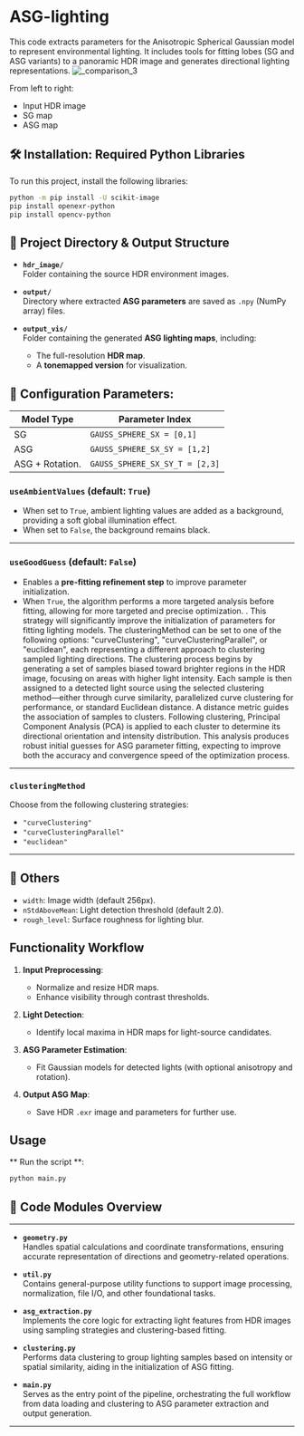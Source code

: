 # ASG-lighting
This code extracts parameters for the Anisotropic Spherical Gaussian model to represent environmental lighting. It includes tools for fitting lobes (SG and ASG variants) to a panoramic HDR image and generates directional lighting representations.
![_comparison_3](https://github.com/user-attachments/assets/94163aaa-232e-4aaf-b3d2-82c698941944)

From left to right:
- Input HDR image
- SG map
- ASG map

## 🛠️ Installation: Required Python Libraries

To run this project, install the following libraries:

```bash
python -m pip install -U scikit-image
pip install openexr-python
pip install opencv-python
```
## 📁 Project Directory & Output Structure

- **`hdr_image/`**  
  Folder containing the source HDR environment images.

- **`output/`**  
  Directory where extracted **ASG parameters** are saved as `.npy` (NumPy array) files.

- **`output_vis/`**  
  Folder containing the generated **ASG lighting maps**, including:
  - The full-resolution **HDR map**.
  - A **tonemapped version** for visualization.

## 🧠  Configuration Parameters:

| Model Type | Parameter Index |
|------------|-----------------|
| SG         | `GAUSS_SPHERE_SX = [0,1]` |
| ASG        | `GAUSS_SPHERE_SX_SY = [1,2]` |
| ASG + Rotation. | `GAUSS_SPHERE_SX_SY_T = [2,3]` |

### `useAmbientValues` (default: `True`)
- When set to `True`, ambient lighting values are added as a background, providing a soft global illumination effect.
- When set to `False`, the background remains black.

---

### `useGoodGuess` (default: `False`)
- Enables a **pre-fitting refinement step** to improve parameter initialization.
- When `True`, the algorithm performs a more targeted analysis before fitting, allowing for more targeted and precise optimization. .
This strategy will significantly improve the initialization of parameters for fitting lighting models. The clusteringMethod can be set to one of the following options: "curveClustering", "curveClusteringParallel", or "euclidean", each representing a different approach to clustering sampled lighting directions.
The clustering process begins by generating a set of samples biased toward brighter regions in the HDR image, focusing on areas with higher light intensity. Each sample is then assigned to a detected light source using the selected clustering method—either through curve similarity, parallelized curve clustering for performance, or standard Euclidean distance. A distance metric guides the association of samples to clusters. Following clustering, Principal Component Analysis (PCA) is applied to each cluster to determine its directional orientation and intensity distribution. This analysis produces robust initial guesses for ASG parameter fitting, expecting to improve both the accuracy and convergence speed of the optimization process.
---

### `clusteringMethod`
Choose from the following clustering strategies:
- `"curveClustering"`  
- `"curveClusteringParallel"`  
- `"euclidean"`

---

## 🔬 Others 

   - `width`: Image width (default 256px).
   - `nStdAboveMean`: Light detection threshold (default 2.0).
   - `rough_level`: Surface roughness for lighting blur.

## Functionality Workflow
1. **Input Preprocessing**:
   - Normalize and resize HDR maps.
   - Enhance visibility through contrast thresholds.

2. **Light Detection**:
   - Identify local maxima in HDR maps for light-source candidates.

3. **ASG Parameter Estimation**:
   - Fit Gaussian models for detected lights (with optional anisotropy and rotation).

4. **Output ASG Map**:
   - Save HDR `.exr` image and parameters for further use.
  
## Usage
** Run the script **:
   ```bash
   python main.py
   ```


## 🧩 Code Modules Overview

---

- **`geometry.py`**  
  Handles spatial calculations and coordinate transformations, ensuring accurate representation of directions and geometry-related operations.

- **`util.py`**  
  Contains general-purpose utility functions to support image processing, normalization, file I/O, and other foundational tasks.

- **`asg_extraction.py`**  
  Implements the core logic for extracting light features from HDR images using sampling strategies and clustering-based fitting.

- **`clustering.py`**  
  Performs data clustering to group lighting samples based on intensity or spatial similarity, aiding in the initialization of ASG fitting.

- **`main.py`**  
  Serves as the entry point of the pipeline, orchestrating the full workflow from data loading and clustering to ASG parameter extraction and output generation.

---
